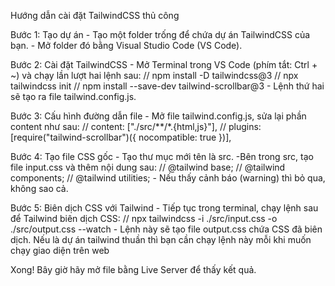 Hướng dẫn cài đặt TailwindCSS thủ công

Bước 1: Tạo dự án - Tạo một folder trống để chứa dự án TailwindCSS của bạn. - Mở folder đó bằng Visual Studio Code (VS Code).

Bước 2: Cài đặt TailwindCSS - Mở Terminal trong VS Code (phím tắt: Ctrl + ~) và chạy lần lượt hai lệnh sau:
// npm install -D tailwindcss@3
// npx tailwindcss init
// npm install --save-dev tailwind-scrollbar@3 - Lệnh thứ hai sẽ tạo ra file tailwind.config.js.

Bước 3: Cấu hình đường dẫn file - Mở file tailwind.config.js, sửa lại phần content như sau:
// content: ["./src/**/*.{html,js}"],
// plugins: [require("tailwind-scrollbar")({ nocompatible: true })],

Bước 4: Tạo file CSS gốc - Tạo thư mục mới tên là src.
-Bên trong src, tạo file input.css và thêm nội dung sau:
// @tailwind base;
// @tailwind components;
// @tailwind utilities; - Nếu thấy cảnh báo (warning) thì bỏ qua, không sao cả.

Bước 5: Biên dịch CSS với Tailwind - Tiếp tục trong terminal, chạy lệnh sau để Tailwind biên dịch CSS:
// npx tailwindcss -i ./src/input.css -o ./src/output.css --watch - Lệnh này sẽ tạo file output.css chứa CSS đã biên dịch. Nếu là dự án tailwind thuần thì bạn cần chạy lệnh này mỗi khi muốn chạy giao diện trên web

Xong! Bây giờ hãy mở file bằng Live Server để thấy kết quả.
